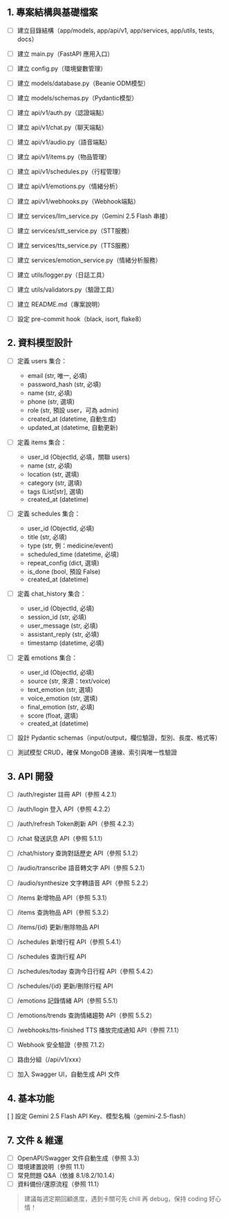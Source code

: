 ## 1. 專案結構與基礎檔案
- [ ] 建立目錄結構（app/models, app/api/v1, app/services, app/utils, tests, docs）
- [ ] 建立 main.py（FastAPI 應用入口）
- [ ] 建立 config.py（環境變數管理）
- [ ] 建立 models/database.py（Beanie ODM模型）
- [ ] 建立 models/schemas.py（Pydantic模型）
- [ ] 建立 api/v1/auth.py（認證端點）
- [ ] 建立 api/v1/chat.py（聊天端點）
- [ ] 建立 api/v1/audio.py（語音端點）
- [ ] 建立 api/v1/items.py（物品管理）
- [ ] 建立 api/v1/schedules.py（行程管理）
- [ ] 建立 api/v1/emotions.py（情緒分析）
- [ ] 建立 api/v1/webhooks.py（Webhook端點）
- [ ] 建立 services/llm_service.py（Gemini 2.5 Flash 串接）
- [ ] 建立 services/stt_service.py（STT服務）
- [ ] 建立 services/tts_service.py（TTS服務）
- [ ] 建立 services/emotion_service.py（情緒分析服務）
- [ ] 建立 utils/logger.py（日誌工具）
- [ ] 建立 utils/validators.py（驗證工具）
- [ ] 建立 README.md（專案說明）
- [ ] 設定 pre-commit hook（black, isort, flake8）


## 2. 資料模型設計
- [ ] 定義 users 集合：
	- email (str, 唯一, 必填)
	- password_hash (str, 必填)
	- name (str, 必填)
	- phone (str, 選填)
	- role (str, 預設 user，可為 admin)
	- created_at (datetime, 自動生成)
	- updated_at (datetime, 自動更新)
- [ ] 定義 items 集合：
	- user_id (ObjectId, 必填，關聯 users)
	- name (str, 必填)
	- location (str, 選填)
	- category (str, 選填)
	- tags (List[str], 選填)
	- created_at (datetime)
- [ ] 定義 schedules 集合：
	- user_id (ObjectId, 必填)
	- title (str, 必填)
	- type (str, 例：medicine/event)
	- scheduled_time (datetime, 必填)
	- repeat_config (dict, 選填)
	- is_done (bool, 預設 False)
	- created_at (datetime)
- [ ] 定義 chat_history 集合：
	- user_id (ObjectId, 必填)
	- session_id (str, 必填)
	- user_message (str, 必填)
	- assistant_reply (str, 必填)
	- timestamp (datetime, 必填)
- [ ] 定義 emotions 集合：
	- user_id (ObjectId, 必填)
	- source (str, 來源：text/voice)
	- text_emotion (str, 選填)
	- voice_emotion (str, 選填)
	- final_emotion (str, 必填)
	- score (float, 選填)
	- created_at (datetime)
- [ ] 設計 Pydantic schemas（input/output，欄位驗證，型別、長度、格式等）
- [ ] 測試模型 CRUD，確保 MongoDB 連線、索引與唯一性驗證


## 3. API 開發
- [ ] /auth/register 註冊 API（參照 4.2.1）
- [ ] /auth/login 登入 API（參照 4.2.2）
- [ ] /auth/refresh Token刷新 API（參照 4.2.3）
- [ ] /chat 發送訊息 API（參照 5.1.1）
- [ ] /chat/history 查詢對話歷史 API（參照 5.1.2）
- [ ] /audio/transcribe 語音轉文字 API（參照 5.2.1）
- [ ] /audio/synthesize 文字轉語音 API（參照 5.2.2）
- [ ] /items 新增物品 API（參照 5.3.1）
- [ ] /items 查詢物品 API（參照 5.3.2）
- [ ] /items/{id} 更新/刪除物品 API
- [ ] /schedules 新增行程 API（參照 5.4.1）
- [ ] /schedules 查詢行程 API
- [ ] /schedules/today 查詢今日行程 API（參照 5.4.2）
- [ ] /schedules/{id} 更新/刪除行程 API
- [ ] /emotions 記錄情緒 API（參照 5.5.1）
- [ ] /emotions/trends 查詢情緒趨勢 API（參照 5.5.2）
- [ ] /webhooks/tts-finished TTS 播放完成通知 API（參照 7.1.1）
- [ ] Webhook 安全驗證（參照 7.1.2）
- [ ] 路由分組（/api/v1/xxx）
- [ ] 加入 Swagger UI，自動生成 API 文件


## 4. 基本功能
 [ ] 設定 Gemini 2.5 Flash API Key、模型名稱（gemini-2.5-flash）



## 7. 文件 & 維運
- [ ] OpenAPI/Swagger 文件自動生成（參照 3.3）
- [ ] 環境建置說明（參照 11.1）
- [ ] 常見問題 Q&A（依據 8.1/8.2/10.1.4）
- [ ] 資料備份/還原流程（參照 11.1）

> 建議每週定期回顧進度，遇到卡關可先 chill 再 debug，保持 coding 好心情！
